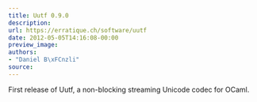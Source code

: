 ```yaml
---
title: Uutf 0.9.0
description:
url: https://erratique.ch/software/uutf
date: 2012-05-05T14:16:08-00:00
preview_image:
authors:
- "Daniel B\xFCnzli"
source:
---
```


<p>First release of Uutf, a non-blocking streaming Unicode codec for OCaml.</p>
